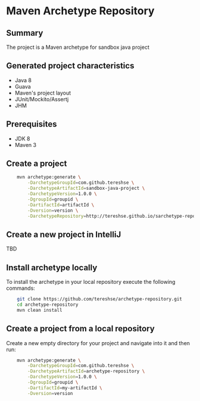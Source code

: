 Maven Archetype Repository
=========================================

Summary
-------
The project is a Maven archetype for sandbox java project

Generated project characteristics
-------------------------
* Java 8
* Guava
* Maven's project layout
* JUnit/Mockito/Assertj
* JHM

Prerequisites
-------------

- JDK 8
- Maven 3

Create a project
----------------

```bash
    mvn archetype:generate \
        -DarchetypeGroupId=com.github.tereshse \
        -DarchetypeArtifactId=sandbox-java-project \
        -DarchetypeVersion=1.0.0 \
        -DgroupId=groupid \
        -DartifactId=artifactId \
        -Dversion=version \
        -DarchetypeRepository=http://tereshse.github.io/sarchetype-repository
```

Create a new project in IntelliJ
--------------------------------

TBD

Install archetype locally
-------------------------

To install the archetype in your local repository execute the following commands:

```bash
    git clone https://github.com/tereshse/archetype-repository.git
    cd archetype-repository
    mvn clean install
```

Create a project from a local repository
----------------------------------------

Create a new empty directory for your project and navigate into it and then run:

```bash
    mvn archetype:generate \
        -DarchetypeGroupId=com.github.tereshse \
        -DarchetypeArtifactId=archetype-repository \
        -DarchetypeVersion=1.0.0 \
        -DgroupId=groupid \
        -DartifactId=my-artifactId \
        -Dversion=version
```
